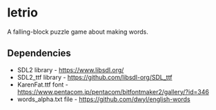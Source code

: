# letrio
A falling-block puzzle game about making words.
## Dependencies
- SDL2 library - https://www.libsdl.org/
- SDL2_ttf library - https://github.com/libsdl-org/SDL_ttf
- KarenFat.ttf font - https://www.pentacom.jp/pentacom/bitfontmaker2/gallery/?id=346
- words_alpha.txt file - https://github.com/dwyl/english-words